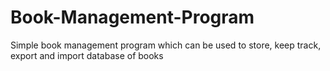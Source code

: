 # Book-Management-Program
Simple book management program which can be used to store, keep track, export and import database of books

